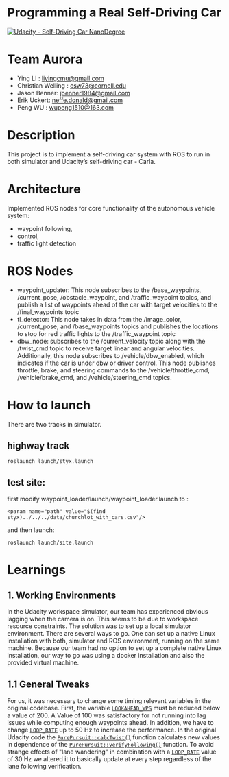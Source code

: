 # Programming a Real Self-Driving Car
[![Udacity - Self-Driving Car NanoDegree](https://s3.amazonaws.com/udacity-sdc/github/shield-carnd.svg)](http://www.udacity.com/drive)
# Team Aurora
- Ying LI	: liyingcmu@gmail.com
- Christian Welling	: csw73@cornell.edu			
- Jason Benner:	jbenner1984@gmail.com
- Erik Uckert:	neffe.donald@gmail.com
- Peng WU	: wupeng1510@163.com


# Description
This project is to implement a self-driving car system with ROS to run in both simulator and Udacity’s self-driving car - Carla.

# Architecture
Implemented ROS nodes for core functionality of the autonomous vehicle system:
- waypoint following,
- control,
- traffic light detection

# ROS Nodes
- waypoint_updater: This node subscribes to the /base_waypoints, /current_pose, /obstacle_waypoint, and /traffic_waypoint topics, and publish a list of waypoints ahead of the car with target velocities to the /final_waypoints topic
- tl_detector: This node takes in data from the /image_color, /current_pose, and /base_waypoints topics and publishes the locations to stop for red traffic lights to the /traffic_waypoint topic
- dbw_node: subscribes to the /current_velocity topic along with the /twist_cmd topic to receive target linear and angular velocities. Additionally, this node subscribes to /vehicle/dbw_enabled, which indicates if the car is under dbw or driver control. This node publishes throttle, brake, and steering commands to the /vehicle/throttle_cmd, /vehicle/brake_cmd, and /vehicle/steering_cmd topics.


# How to launch
There are two tracks in simulator.
## highway track
```
roslaunch launch/styx.launch
```

## test site:
first modify waypoint_loader/launch/waypoint_loader.launch to :
```
<param name="path" value="$(find styx)../../../data/churchlot_with_cars.csv"/>
```
and then launch:
```
roslaunch launch/site.launch
```

# Learnings
## 1. Working Environments 
In the Udacity workspace simulator, our team has experienced obvious lagging when the camera is on. This seems to be due to workspace resource constraints. The solution was to set up a local simulator environment.  There are several ways to go. One can set up a native Linux installation with both, simulator and ROS environment, running on the same machine. Because our team had no option to set up a complete native Linux installation, our way to go was using a docker installation and also the provided virtual machine. 

## 1.1 General Tweaks
For us, it was necessary to change some timing relevant variables in the original codebase. First, the variable [``LOOKAHEAD_WPS``](https://github.com/yingCMU/CarND-Capstone/blob/fd09afc5be55fddcb9ffcc96eef047dfbf518b57/ros/src/waypoint_updater/waypoint_updater.py#L27) must be reduced below a value of 200. A Value of 100 was satisfactory for not running into lag issues while computing enough waypoints ahead. In addition, we have to change [``LOOP_RATE``](https://github.com/yingCMU/CarND-Capstone/blob/fd09afc5be55fddcb9ffcc96eef047dfbf518b57/ros/src/waypoint_follower/src/pure_pursuit.cpp#L33-L35) up to 50 Hz to increase the performance. In the original Udacity code the [``PurePursuit::calcTwist()``](https://github.com/yingCMU/CarND-Capstone/blob/fd09afc5be55fddcb9ffcc96eef047dfbf518b57/ros/src/waypoint_follower/src/pure_pursuit_core.cpp#L252-L276) function calculates new values in dependence of the [``PurePursuit::verifyFollowing()``](https://github.com/yingCMU/CarND-Capstone/blob/fd09afc5be55fddcb9ffcc96eef047dfbf518b57/ros/src/waypoint_follower/src/pure_pursuit_core.cpp#L232-L251) function. To avoid strange effects of "lane wandering" in combination with a [``LOOP_RATE``](https://github.com/yingCMU/CarND-Capstone/blob/fd09afc5be55fddcb9ffcc96eef047dfbf518b57/ros/src/waypoint_follower/src/pure_pursuit.cpp#L33-L35) value of 30 Hz we altered it to basically update at every step regardless of the lane following verification.
